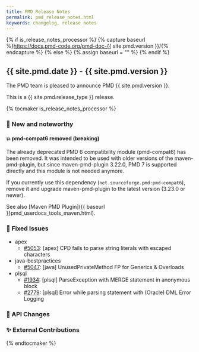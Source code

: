 ```yaml
---
title: PMD Release Notes
permalink: pmd_release_notes.html
keywords: changelog, release notes
---
```


{% if is_release_notes_processor %}
{% capture baseurl %}https://docs.pmd-code.org/pmd-doc-{{ site.pmd.version }}/{% endcapture %}
{% else %}
{% assign baseurl = "" %}
{% endif %}

## {{ site.pmd.date }} - {{ site.pmd.version }}

The PMD team is pleased to announce PMD {{ site.pmd.version }}.

This is a {{ site.pmd.release_type }} release.

{% tocmaker is_release_notes_processor %}

### 🚀 New and noteworthy

#### 💥 pmd-compat6 removed (breaking)

The already deprecated PMD 6 compatibility module (pmd-compat6) has been removed. It was intended to be used with
older versions of the maven-pmd-plugin, but since maven-pmd-plugin 3.22.0, PMD 7 is supported directly and this
module is not needed anymore.

If you currently use this dependency (`net.sourceforge.pmd:pmd-compat6`), remove it and upgrade maven-pmd-plugin
to the latest version (3.23.0 or newer).

See also [Maven PMD Plugin]({{ baseurl }}pmd_userdocs_tools_maven.html).

### 🐛 Fixed Issues
* apex
  * [#5053](https://github.com/pmd/pmd/issues/5053): \[apex] CPD fails to parse string literals with escaped characters
* java-bestpractices
  * [#5047](https://github.com/pmd/pmd/issues/5047): \[java] UnusedPrivateMethod FP for Generics & Overloads
* plsql
  * [#1934](https://github.com/pmd/pmd/issues/1934): \[plsql] ParseException with MERGE statement in anonymous block
  * [#2779](https://github.com/pmd/pmd/issues/2779): \[plsql] Error while parsing statement with (Oracle) DML Error Logging

### 🚨 API Changes

### ✨ External Contributions

{% endtocmaker %}

